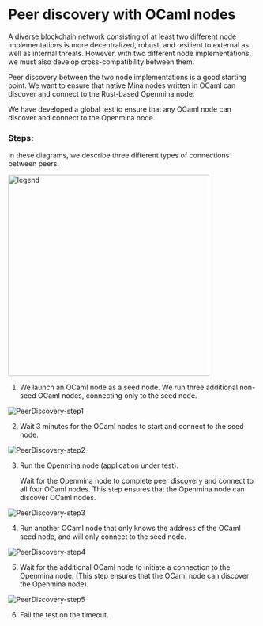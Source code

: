 
# Peer discovery with OCaml nodes

A diverse blockchain network consisting of at least two different node implementations is more decentralized, robust, and resilient to external as well as internal threats. However, with two different node implementations, we must also develop cross-compatibility between them. 

Peer discovery between the two node implementations is a good starting point. We want to ensure that native Mina nodes written in OCaml can discover and connect to the Rust-based Openmina node. 

We have developed a global test to ensure that any OCaml node can discover and connect to the Openmina node.


### Steps:

In these diagrams, we describe three different types of connections between peers:

<img width="407" alt="legend" src="https://github.com/openmina/openmina/assets/60480123/a3eb28e8-57cb-49b2-aecc-dcef5d60f2e7">


1. We launch an OCaml node as a seed node. We run three additional non-seed OCaml nodes, connecting only to the seed node.



![PeerDiscovery-step1](https://github.com/openmina/openmina/assets/60480123/94b5c26b-1530-43d3-b78e-30ba71c14c9e)



2. Wait 3 minutes for the OCaml nodes to start and connect to the seed node.

![PeerDiscovery-step2](https://github.com/openmina/openmina/assets/60480123/8106f03c-49d4-4dd4-a5d8-9068a6a877f7)


3. Run the Openmina node (application under test). 

    Wait for the Openmina node to complete peer discovery and connect to all four OCaml nodes. This step ensures that the Openmina node can discover OCaml nodes.


  ![PeerDiscovery-step3](https://github.com/openmina/openmina/assets/60480123/9067a008-6dfe-41ac-b15a-3ff597ccf89d)


4. Run another OCaml node that only knows the address of the OCaml seed node, and will only connect to the seed node. 

![PeerDiscovery-step4](https://github.com/openmina/openmina/assets/60480123/03e30009-7ee7-4d4e-821f-a52c810f3725)


5. Wait for the additional OCaml node to initiate a connection to the Openmina node. (This step ensures that the OCaml node can discover the Openmina node).

![PeerDiscovery-step5](https://github.com/openmina/openmina/assets/60480123/98a2383e-66b4-448b-8ee1-9217764d514d)


6. Fail the test on the timeout.

